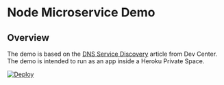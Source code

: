 # Node Microservice Demo

## Overview

The demo is based on the [DNS Service Discovery](https://devcenter.heroku.com/articles/dns-service-discovery?preview=1) article from Dev Center.  The demo is intended to run as an app inside a Heroku Private Space.  

[![Deploy](https://www.herokucdn.com/deploy/button.svg)](https://heroku.com/deploy)
